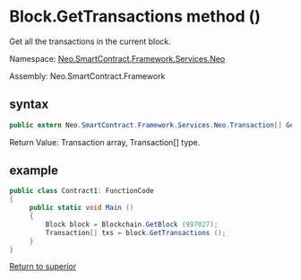 # Block.GetTransactions method ()

Get all the transactions in the current block.

Namespace: [Neo.SmartContract.Framework.Services.Neo](../../neo.md)

Assembly: Neo.SmartContract.Framework

## syntax

```c#
public extern Neo.SmartContract.Framework.Services.Neo.Transaction[] GetTransactions ()
```

Return Value: Transaction array, Transaction[] type.

## example

```c#
public class Contract1: FunctionCode
{
     public static void Main ()
     {
         Block block = Blockchain.GetBlock (997027);
         Transaction[] txs = block.GetTransactions ();
     }
}
```



[Return to superior](../Block.md)
